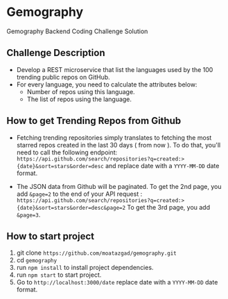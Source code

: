 # Gemography

Gemography Backend Coding Challenge Solution

## Challenge Description

- Develop a REST microservice that list the languages used by the 100 trending public repos on GitHub.
- For every language, you need to calculate the attributes below:
  - Number of repos using this language.
  - The list of repos using the language.

## How to get Trending Repos from Github

- Fetching trending repositories simply translates to fetching the most starred repos created in the last 30 days ( from now ). To do that, you'll need to call the following endpoint: `https://api.github.com/search/repositories?q=created:>{date}&sort=stars&order=desc` and replace date with a `YYYY-MM-DD` date format.

- The JSON data from Github will be paginated. To get the 2nd page, you add `&page=2` to the end of your API request : `https://api.github.com/search/repositories?q=created:>{date}&sort=stars&order=desc&page=2` To get the 3rd page, you add `&page=3`.

## How to start project

1. git clone `https://github.com/moatazgad/gemography.git`
2. cd `gemography`
3. run `npm install` to install project dependencies.
4. run `npm start` to start project.
5. Go to `http://localhost:3000/date` replace date with a `YYYY-MM-DD` date format.
